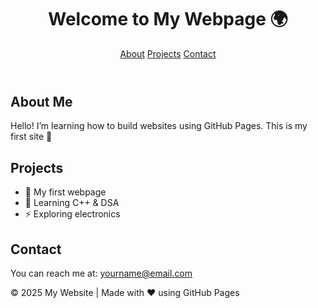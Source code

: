 <!DOCTYPE html>
<html lang="en">
<head>
  <meta charset="UTF-8">
  <meta name="viewport" content="width=device-width, initial-scale=1.0">
  <title>My First Website</title>
  <link rel="stylesheet" href="style.css">
</head>
<body>
  <header>
    <h1>Welcome to My Webpage 🌍</h1>
    <nav>
      <a href="#about">About</a>
      <a href="#projects">Projects</a>
      <a href="#contact">Contact</a>
    </nav>
  </header>

  <section id="about">
    <h2>About Me</h2>
    <p>Hello! I’m learning how to build websites using GitHub Pages. This is my first site 🎉</p>
  </section>

  <section id="projects">
    <h2>Projects</h2>
    <ul>
      <li>🌟 My first webpage</li>
      <li>📘 Learning C++ & DSA</li>
      <li>⚡ Exploring electronics</li>
    </ul>
  </section>

  <section id="contact">
    <h2>Contact</h2>
    <p>You can reach me at: <a href="mailto:yourname@email.com">yourname@email.com</a></p>
  </section>

  <footer>
    <p>© 2025 My Website | Made with ❤️ using GitHub Pages</p>
  </footer>
</body>
</html>
